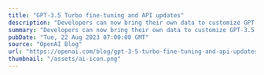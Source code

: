 ```yaml
---
title: "GPT-3.5 Turbo fine-tuning and API updates"
description: "Developers can now bring their own data to customize GPT-3.5 Turbo for their use cases."
summary: "Developers can now bring their own data to customize GPT-3.5 Turbo for their use cases."
pubDate: "Tue, 22 Aug 2023 07:00:00 GMT"
source: "OpenAI Blog"
url: "https://openai.com/blog/gpt-3-5-turbo-fine-tuning-and-api-updates"
thumbnail: "/assets/ai-icon.png"
---
```


